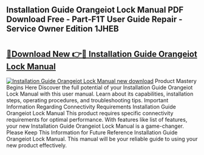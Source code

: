 ## Installation Guide Orangeiot Lock Manual PDF Download Free - Part-F1T User Guide Repair - Service Owner Edition 1JHEB

# <h2><a href="http://bc4082.oget.top/?id=Installation+Guide+Orangeiot+Lock+Manual">🔗Download New 👉🔴 Installation Guide Orangeiot Lock Manual</a></h2>

[![Installation Guide Orangeiot Lock Manual new download](https://i.imgur.com/5g1atiW.png)](http://bc4082.oget.top/?id=Installation+Guide+Orangeiot+Lock+Manual)
Product Mastery Begins Here Discover the full potential of your Installation Guide Orangeiot Lock Manual with this user manual. Learn about its capabilities, installation steps, operating procedures, and troubleshooting tips. Important Information Regarding Connectivity Requirements Installation Guide Orangeiot Lock Manual This product requires specific connectivity requirements for optimal performance. With features like list of features, your new Installation Guide Orangeiot Lock Manual is a game-changer. Please Keep This Information for Future Reference Installation Guide Orangeiot Lock Manual. This manual will be your reliable guide to using your new product effectively.
